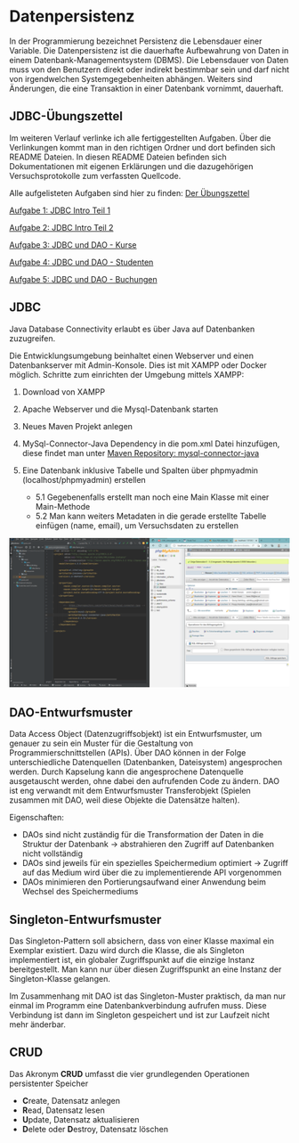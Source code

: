 # Datenpersistenz

In der Programmierung bezeichnet Persistenz die Lebensdauer einer Variable. Die Datenpersistenz ist die dauerhafte Aufbewahrung von Daten in einem Datenbank-Managementsystem (DBMS). Die Lebensdauer von Daten muss von den Benutzern direkt oder indirekt bestimmbar sein und darf nicht von irgendwelchen Systemgegebenheiten abhängen. Weiters sind Änderungen, die eine Transaktion in einer Datenbank vornimmt, dauerhaft.

## JDBC-Übungszettel

Im weiteren Verlauf verlinke ich alle fertiggestellten Aufgaben. Über die Verlinkungen kommt man in den richtigen Ordner und dort befinden sich README Dateien. In diesen README Dateien befinden sich Dokumentationen mit eigenen Erklärungen und die dazugehörigen Versuchsprotokolle zum verfassten Quellcode.

Alle aufgelisteten Aufgaben sind hier zu finden: [Der Übungszettel](JDBC_Uebungszettel_V3-3.pdf)

[Aufgabe 1: JDBC Intro Teil 1](jdbcdemo)

[Aufgabe 2: JDBC Intro Teil 2](jdbcdemo2)

[Aufgabe 3: JDBC und DAO - Kurse](kurssystem)

[Aufgabe 4: JDBC und DAO - Studenten](kurssystem/Readme_Aufgabe_Studenten.md)

[Aufgabe 5: JDBC und DAO - Buchungen]()

## JDBC

Java Database Connectivity erlaubt es über Java auf Datenbanken zuzugreifen.

Die Entwicklungsumgebung beinhaltet einen Webserver und einen Datenbankserver mit Admin-Konsole. Dies ist mit XAMPP oder Docker möglich. Schritte zum einrichten der Umgebung mittels XAMPP:

1. Download von XAMPP

2. Apache Webserver und die Mysql-Datenbank starten

3. Neues Maven Projekt anlegen

4. MySql-Connector-Java Dependency in die pom.xml Datei hinzufügen, diese findet man unter [Maven Repository: mysql-connector-java](https://mvnrepository.com/artifact/mysql/mysql-connector-java)

5. Eine Datenbank inklusive Tabelle und Spalten über phpmyadmin (localhost/phpmyadmin) erstellen
     * 5.1 Gegebenenfalls erstellt man noch eine Main Klasse mit einer Main-Methode
     * 5.2 Man kann weiters Metadaten in die gerade erstellte Tabelle einfügen (name, email), um Versuchsdaten zu erstellen

![entwicklungsumgebung](images/entwicklungsumgebung.png)

## DAO-Entwurfsmuster

Data Access Object (Datenzugriffsobjekt) ist ein Entwurfsmuster, um genauer zu sein ein Muster für die Gestaltung von Programmierschnittstellen (APIs). Über DAO können in der Folge unterschiedliche Datenquellen (Datenbanken, Dateisystem) angesprochen werden. Durch Kapselung kann die angesprochene Datenquelle ausgetauscht werden, ohne dabei den aufrufenden Code zu ändern. DAO ist eng verwandt mit dem Entwurfsmuster Transferobjekt (Spielen zusammen mit DAO, weil diese Objekte die Datensätze halten).

Eigenschaften:

* DAOs sind nicht zuständig für die Transformation der Daten in die Struktur der Datenbank -> abstrahieren den Zugriff auf Datenbanken nicht vollständig
* DAOs sind jeweils für ein spezielles Speichermedium optimiert -> Zugriff auf das Medium wird über die zu implementierende API vorgenommen
* DAOs minimieren den Portierungsaufwand einer Anwendung beim Wechsel des Speichermediums

## Singleton-Entwurfsmuster

Das Singleton-Pattern soll absichern, dass von einer Klasse maximal ein Exemplar existiert. Dazu wird durch die Klasse, die als Singleton implementiert ist, ein globaler Zugriffspunkt auf die einzige Instanz bereitgestellt. Man kann nur über diesen Zugriffspunkt an eine Instanz der Singleton-Klasse gelangen. 

Im Zusammenhang mit DAO ist das Singleton-Muster praktisch, da man nur einmal im Programm eine Datenbankverbindung aufrufen muss. Diese Verbindung ist dann im Singleton gespeichert und ist zur Laufzeit nicht mehr änderbar.

## CRUD

Das Akronym **CRUD** umfasst die vier grundlegenden Operationen persistenter Speicher

* **C**reate, Datensatz anlegen
* **R**ead, Datensatz lesen
* **U**pdate, Datensatz aktualisieren
* **D**elete oder **D**estroy, Datensatz löschen

